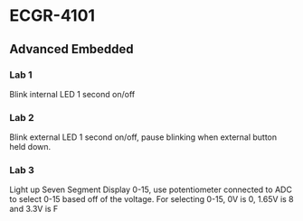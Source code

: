 # ECGR-4101
## Advanced Embedded
### Lab 1
Blink internal LED 1 second on/off
### Lab 2 
Blink external LED 1 second on/off, pause blinking when external button held down.
### Lab 3
Light up Seven Segment Display 0-15, use potentiometer connected to ADC to select 0-15 based off of the voltage. For selecting 0-15, 0V is 0, 1.65V is 8 and 3.3V is F
